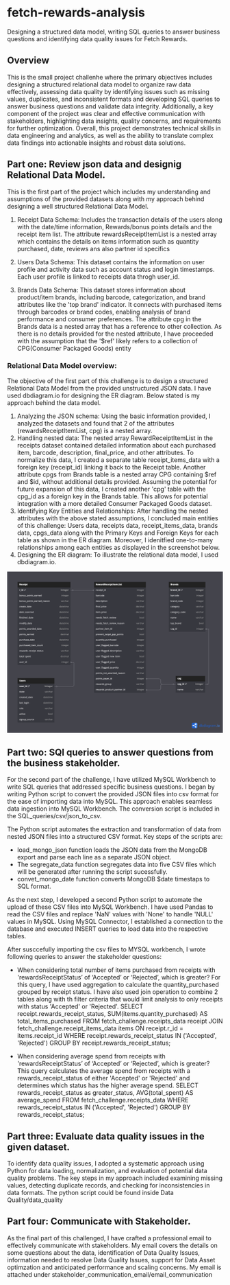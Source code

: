 # fetch-rewards-analysis
Designing a structured data model, writing SQL queries to answer business questions and identifying data quality issues for Fetch Rewards.

## Overview
This is the small project challenhe where the primary objectives includes designing a structured relational data model to organize raw data effectively, assessing data quality by identifying issues such as missing values, duplicates, and inconsistent formats and developing SQL queries to answer business questions and validate data integrity. Additionally, a key component of the project was clear and effective communication with stakeholders, highlighting data insights, quality concerns, and requirements for further optimization. Overall, this project demonstrates technical skills in data engineering and analytics, as well as the ability to translate complex data findings into actionable insights and robust data solutions.

## Part one: Review json data and designig Relational Data Model.
This is the first part of the project which includes my understanding and assumptions of the provided datasets along with my approach behind designing a well structured Relational Data Model.

1. Receipt Data Schema: Includes the transaction details of the users along with the date/time information, Rewards/bonus points details and the receipt item list. The attribute rewardsReceiptItemList is a nested array which contains the details on items information such as quantity purchased, date, reviews ans also partner id specifics 

2. Users Data Schema: This dataset contains the information on user profile and activity data such as account status and login timestamps. Each user profile is linked to receipts data throgh user_id.

3. Brands Data Schema: This dataset stores information about product/item brands, including barcode, categorization, and brand attributes like the 'top brand' indicator. It connects with purchased items through barcodes or brand codes, enabling analysis of brand performance and consumer preferences. The attribute cpg in the Brands data is a nested array that has a reference to other collection. As there is no details provided for the nested attribute, I have proceeded with the assumption that the '$ref' likely refers to a collection of CPG(Consumer Packaged Goods) entity



### Relational Data Model overview:
The objective of the first part of this challenge is to design a structured Relational Data Model from the provided unstructured JSON data. I have used dbdiagram.io for designing the ER diagram. Below stated is my approach behind the data model.

1. Analyzing the JSON schema: Using the basic information provided, I analyzed the datasets and found that 2 of the attributes (rewardsReceiptItemList, cpg) is a nested array.
2. Handling nested data: The nested array RewardReceiptItemList in the receipts dataset contained detailed information about each purchased item, barcode, description, final_price, and other attributes. To normalize this data, I created a separate table receipt_items_data with a foreign key (receipt_id) linking it back to the Receipt table. Another attribute cpgs from Brands table is a nested array CPG containing $ref and $id, without additional details provided. Assuming the potential for future expansion of this data, I created another 'cpg' table with the cpg_id as a foreign key in the Brands table. This allows for potential integration with a more detailed Consumer Packaged Goods dataset.
3. Identifying Key Entities and Relationships: After handling the nested attributes with the above stated assumptions, I concluded main entities of this challenge: Users data, receipts data, receipt_items_data, brands data, cpgs_data along with the Primary Keys and Foreign Keys for each table as shown in the ER diagram. Moreover, I idenitfied one-to-many relationships among each entities as displayed in the screenshot below.
4. Designing the ER diagram: To illustrate the relational data model, I used dbdiagram.io. 


![alt text](<Review_json_data/Relational Data Model for Consumer Products.png>)


## Part two: SQl queries to answer questions from the business stakeholder.
For the second part of the challenge, I have utilized MySQL Workbench to write SQL queries that addressed specific business questions. I began by writing Python script to convert the provided JSON files into csv format for the ease of importing data into MySQL. This approach enables seamless data ingestion into MySQL Workbench. The conversion script is included in the SQL_queries/csv/json_to_csv.

The Python script automates the extraction and transformation of data from nested JSON files into a structured CSV format. Key steps of the scripts are:
- load_mongo_json function loads the JSON data from the MongoDB export and parse each line as a separate JSON object.
- The segregate_data function segregates data into five CSV files which will be generated after running the script sucessfully.
- convet_mongo_date function converts MongoDB $date timestaps to SQL format.

As the next step, I developed a second Python script to automate the upload of these CSV files into MySQL Workbench. I have used Pandas to read the CSV files and replace 'NaN' values with 'None' to handle 'NULL' values in MySQL. Using MySQL Connector, I established a connection to the database and executed INSERT queries to load data into the respective tables.

After susccefully importing the csv files to MYSQL workbench, I wrote following queries to answer the stakeholder questions:
- When considering total number of items purchased from receipts with 'rewardsReceiptStatus’ of ‘Accepted’ or ‘Rejected’, which is greater?
For this query, I have used aggregation to calculate the quantity_purchased grouped by receipt status. I have also used join operation to combine 2 tables along with th filter criteria that would limit analysis to only receipts with status 'Accepted' or 'Rejected'. 
      SELECT 
         receipt.rewards_receipt_status,
         SUM(items.quantity_purchased) AS total_items_purchased
      FROM fetch_challenge.receipts_data receipt
      JOIN fetch_challenge.receipt_items_data items ON receipt.r_id = items.receipt_id
      WHERE receipt.rewards_receipt_status IN ('Accepted', 'Rejected')
      GROUP BY receipt.rewards_receipt_status;

- When considering average spend from receipts with 'rewardsReceiptStatus’ of ‘Accepted’ or ‘Rejected’, which is greater?
This query calculates the average spend from receipts with a rewards_receipt_status of either 'Accepted' or 'Rejected' and determines which status has the higher average spend.
      SELECT 
         rewards_receipt_status as greater_status,
         AVG(total_spent) AS average_spend
      FROM fetch_challenge.receipts_data
      WHERE rewards_receipt_status IN ('Accepted', 'Rejected')
      GROUP BY rewards_receipt_status;



## Part three: Evaluate data quality issues in the given dataset.
To identify data quality issues, I adopted a systematic approach using Python for data loading, normalization, and evaluation of potential data quality problems. The key steps in my approach included examining missing values, detecting duplicate records, and checking for inconsistencies in data formats. The python script could be found inside Data Quality/data_quality

## Part four: Communicate with Stakeholder.
As the final part of this challenged, I have crafted a professional email to effectively communicate with stakeholders. My email covers the details on some questions about the data,
identification of Data Quality Issues, information needed to resolve Data Quality Issues, support for Data Asset optimzation and anticipated performance and scaling concerns. My email is attached under stakeholder_communication_email/email_communication



